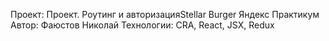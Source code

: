 Проект: Проект. Роутинг и авторизацияStellar Burger
Яндекс Практикум 
Автор: Фаюстов Николай 
Технологии: CRA, React, JSX, Redux
